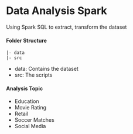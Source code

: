 # Data Analysis Spark

Using Spark SQL to extract, transform the dataset

#### Folder Structure

```
|- data
|- src
```

- data: Contains the dataset
- src: The scripts

#### Analysis Topic

- Education
- Movie Rating
- Retail
- Soccer Matches
- Social Media
